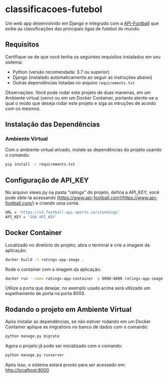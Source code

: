 # classificacoes-futebol

Um web app desenvolvido em Django e integrado com a [API-Football](https://www.api-football.com/) que exibe as classificações das principais ligas de futebol do mundo.

## Requisitos

Certifique-se de que você tenha os seguintes requisitos instalados em seu sistema:

- Python (versão recomendada: 3.7 ou superior)
- Django (instalado automaticamente ao seguir as instruções abaixo)
- Outras dependências listadas no arquivo `requirements.txt`

Observações: Você pode rodar este projeto de duas maneiras, em um Ambiente virtual (venv) ou em um Docker Container, portanto atente-se a qual o modo que deseja rodar este projeto e siga as intruções de acordo com os mesmos.


## Instalação das Dependências

### Ambiente Virtual
Com o ambiente virtual ativado, instale as dependências do projeto usando o comando:
```bash
pip install -r requirements.txt
```

## Configuração de API_KEY

No arquivo views.py na pasta "ratings" do projeto, defina a API_KEY, você pode obte-la acessando [https://www.api-football.com](https://www.api-football.com/) e criando uma conta.
```bash
URL = 'https://v3.football.api-sports.io/standings'
API_KEY = 'SUA API_KEY'
```

## Docker Container
Localizado no diretório do projeto, abra o terminal e crie a imagem da aplicação:
```bash
docker build -t ratings-app-image .
```
Rode o container com a imagem da aplicação:
```bash
docker run --name ratings-app-container -p 8000:8000 ratings-app-image
```
Utilize a porta que desejar, no exemplo usado acima será utilizado um espelhamento de porta na porta 8000.

## Rodando o projeto em Ambiente Virtual

Após instalar as dependências, se não estiver rodando em um Docker Container aplique as migrations no banco de dados com o comando:
```bash
python manage.py migrate
```

Agora o projeto jã pode ser inicializado com o comando:
```bash
python manage.py runserver
```

Após isso, o sistema estará pronto para ser acessado em:
[http://localhost:8000](http://localhost:8000)
